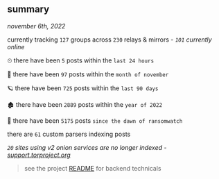 
## summary
_november 6th, 2022_

currently tracking `127` groups across `230` relays & mirrors - _`101` currently online_

⏲ there have been `5` posts within the `last 24 hours`

🦈 there have been `97` posts within the `month of november`

🪐 there have been `725` posts within the `last 90 days`

🏚 there have been `2889` posts within the `year of 2022`

🦕 there have been `5175` posts `since the dawn of ransomwatch`

there are `61` custom parsers indexing posts

_`20` sites using v2 onion services are no longer indexed - [support.torproject.org](https://support.torproject.org/onionservices/v2-deprecation/)_

> see the project [README](https://github.com/joshhighet/ransomwatch#ransomwatch--) for backend technicals
